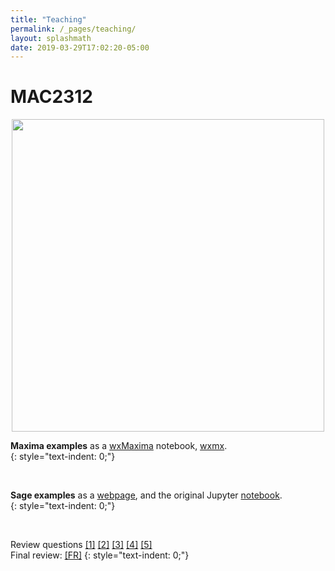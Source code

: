 ```yaml
---
title: "Teaching"
permalink: /_pages/teaching/
layout: splashmath
date: 2019-03-29T17:02:20-05:00
---
```

# MAC2312 

<p align="center">
<img src="../../assets/images/calc2.png" width="500" align="middle">
</p>


<!-- [Grade calculator]({{"/_pages/grad-calc" | absolute_url }})<br> -->
<b>Maxima examples</b> as a [wxMaxima](https://wxmaxima-developers.github.io/wxmaxima/) notebook, [wxmx]({{"/assets/notes.wxmx"}}).<br>
{: style="text-indent: 0;"}

<br>

<b>Sage examples</b> as a [webpage]({{"/assets/sage_demo.html"}}), and the original Jupyter [notebook]({{"/assets/sage_demo.ipynb"}}).<br>
{: style="text-indent: 0;"}

<br>

Review questions
[[1]]({{"/assets/pdf/review_1.pdf"}})
[[2]]({{"/assets/pdf/review_2.pdf"}})
[[3]]({{"/assets/pdf/review_3.pdf"}})
[[4]]({{"/assets/pdf/review_4.pdf"}})
[[5]]({{"/assets/pdf/review_5.pdf"}})<br>
Final review:
[[FR]]({{"/assets/pdf/review.pdf"}})
{: style="text-indent: 0;"}

